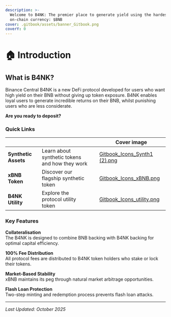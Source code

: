 ```yaml
---
description: >-
  Welcome to B4NK: The premier place to generate yield using the hardest
  on-chain currency: $BNB
cover: .gitbook/assets/banner_Gitbook.png
coverY: 0
---
```


# 🏠 Introduction

## What is B4NK?

Binance Central B4NK is a new DeFi protocol developed for users who want high yield on their BNB without giving up token exposure. B4NK enables loyal users to generate incredible returns on their BNB, whilst punishing users who are less considerate.&#x20;



**Are you ready to deposit?**

### Quick Links

<table data-view="cards"><thead><tr><th></th><th></th><th data-hidden data-card-target data-type="content-ref"></th><th data-hidden data-card-cover data-type="image">Cover image</th></tr></thead><tbody><tr><td><strong>Synthetic Assets</strong></td><td>Learn about synthetic tokens and how they work</td><td></td><td><a href=".gitbook/assets/Gitbook_Icons_Synth1 (2).png">Gitbook_Icons_Synth1 (2).png</a></td></tr><tr><td><strong>xBNB Token</strong></td><td>Discover our flagship synthetic token</td><td></td><td><a href=".gitbook/assets/Gitbook_Icons_xBNB.png">Gitbook_Icons_xBNB.png</a></td></tr><tr><td><strong>B4NK Utility</strong></td><td>Explore the protocol utility token</td><td></td><td><a href=".gitbook/assets/Gitbook_Icons_utility.png">Gitbook_Icons_utility.png</a></td></tr></tbody></table>

### Key Features

**Collateralisation**\
The B4NK is designed to combine BNB backing with B4NK backing for optimal capital efficiency.

**100% Fee Distribution**\
All protocol fees are distributed to B4NK token holders who stake or lock their tokens.

**Market-Based Stability**\
xBNB maintains its peg through natural market arbitrage opportunities.

**Flash Loan Protection**\
Two-step minting and redemption process prevents flash loan attacks.

***

_Last Updated: October 2025_
